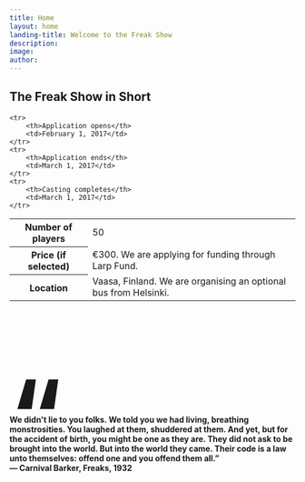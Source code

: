 ```yaml
---
title: Home
layout: home
landing-title: Welcome to the Freak Show
description: 
image: 
author: 
---
```


<div class="row">
<div class="7u 12u(small)">
<h2>The Freak Show in Short</h2>
<table>
	<tr>
		<th>Number of players</th>
		<td>50</td>
	</tr>
	<tr>
		<th>Price (if selected)</th>
		<td>€300. We are applying for funding through Larp Fund.</td>
	</tr>
	<tr>
		<th>Location</th>
		<td>Vaasa, Finland. We are organising an optional bus from Helsinki.</td>
	</tr>

	<tr>
		<th>Application opens</th>
		<td>February 1, 2017</td>
	</tr>
	<tr>
		<th>Application ends</th>
		<td>March 1, 2017</td>
	</tr>
	<tr>
		<th>Casting completes</th>
		<td>March 1, 2017</td>
	</tr>
</table>
</div>
<div class="5u 12u(small)">
<h4><span style="margin-top:200px;font-size:172px;line-height: 0px;display: block;">“</span>We didn't lie to you folks. We told you we had living, breathing monstrosities. You laughed at them, shuddered at them. And yet, but for the accident of birth, you might be one as they are. They did not ask to be brought into the world. But into the world they came. Their code is a law unto themselves: offend one and you offend them all.”<br>
&mdash; Carnival Barker, Freaks, 1932</h4>
</div>
